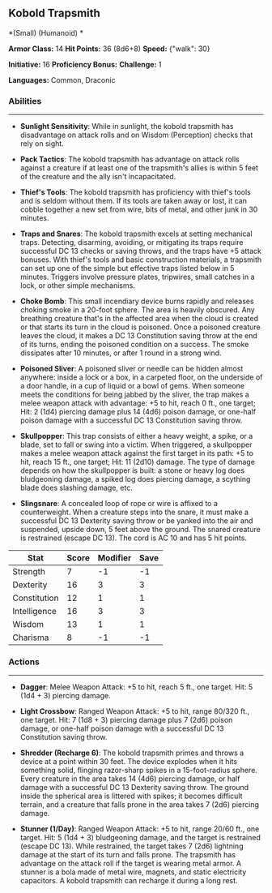 ## Kobold Trapsmith
*(Small) (Humanoid) *

**Armor Class:** 14
**Hit Points:** 36 (8d6+8)
**Speed:** {"walk": 30}

**Initiative:** 16
**Proficiency Bonus:**
**Challenge:** 1

**Languages:** Common, Draconic

### Abilities
 --- 
- **Sunlight Sensitivity**: While in sunlight, the kobold trapsmith has disadvantage on attack rolls and on Wisdom (Perception) checks that rely on sight.

- **Pack Tactics**: The kobold trapsmith has advantage on attack rolls against a creature if at least one of the trapsmith's allies is within 5 feet of the creature and the ally isn't incapacitated.

- **Thief's Tools**: The kobold trapsmith has proficiency with thief's tools and is seldom without them. If its tools are taken away or lost, it can cobble together a new set from wire, bits of metal, and other junk in 30 minutes.

- **Traps and Snares**: The kobold trapsmith excels at setting mechanical traps. Detecting, disarming, avoiding, or mitigating its traps require successful DC 13 checks or saving throws, and the traps have +5 attack bonuses. With thief's tools and basic construction materials, a trapsmith can set up one of the simple but effective traps listed below in 5 minutes. Triggers involve pressure plates, tripwires, small catches in a lock, or other simple mechanisms.

- **Choke Bomb**: This small incendiary device burns rapidly and releases choking smoke in a 20-foot sphere. The area is heavily obscured. Any breathing creature that's in the affected area when the cloud is created or that starts its turn in the cloud is poisoned. Once a poisoned creature leaves the cloud, it makes a DC 13 Constitution saving throw at the end of its turns, ending the poisoned condition on a success. The smoke dissipates after 10 minutes, or after 1 round in a strong wind.

- **Poisoned Sliver**: A poisoned sliver or needle can be hidden almost anywhere: inside a lock or a box, in a carpeted floor, on the underside of a door handle, in a cup of liquid or a bowl of gems. When someone meets the conditions for being jabbed by the sliver, the trap makes a melee weapon attack with advantage: +5 to hit, reach 0 ft., one target; Hit: 2 (1d4) piercing damage plus 14 (4d6) poison damage, or one-half poison damage with a successful DC 13 Constitution saving throw.

- **Skullpopper**: This trap consists of either a heavy weight, a spike, or a blade, set to fall or swing into a victim. When triggered, a skullpopper makes a melee weapon attack against the first target in its path: +5 to hit, reach 15 ft., one target; Hit: 11 (2d10) damage. The type of damage depends on how the skullpopper is built: a stone or heavy log does bludgeoning damage, a spiked log does piercing damage, a scything blade does slashing damage, etc.

- **Slingsnare**: A concealed loop of rope or wire is affixed to a counterweight. When a creature steps into the snare, it must make a successful DC 13 Dexterity saving throw or be yanked into the air and suspended, upside down, 5 feet above the ground. The snared creature is restrained (escape DC 13). The cord is AC 10 and has 5 hit points.



| Stat | Score | Modifier | Save |
| ---- | ---- | ---- | ---- |
| Strength | 7 | -1 | -1 |
| Dexterity | 16 | 3 | 3 |
| Constitution | 12 | 1 | 1 |
| Intelligence | 16 | 3 | 3 |
| Wisdom | 13 | 1 | 1 |
| Charisma | 8 | -1 | -1 |

### Actions
 --- 
- **Dagger**: Melee Weapon Attack: +5 to hit, reach 5 ft., one target. Hit: 5 (1d4 + 3) piercing damage.

- **Light Crossbow**: Ranged Weapon Attack: +5 to hit, range 80/320 ft., one target. Hit: 7 (1d8 + 3) piercing damage plus 7 (2d6) poison damage, or one-half poison damage with a successful DC 13 Constitution saving throw.

- **Shredder (Recharge 6)**: The kobold trapsmith primes and throws a device at a point within 30 feet. The device explodes when it hits something solid, flinging razor-sharp spikes in a 15-foot-radius sphere. Every creature in the area takes 14 (4d6) piercing damage, or half damage with a successful DC 13 Dexterity saving throw. The ground inside the spherical area is littered with spikes; it becomes difficult terrain, and a creature that falls prone in the area takes 7 (2d6) piercing damage.

- **Stunner (1/Day)**: Ranged Weapon Attack: +5 to hit, range 20/60 ft., one target. Hit: 5 (1d4 + 3) bludgeoning damage, and the target is restrained (escape DC 13). While restrained, the target takes 7 (2d6) lightning damage at the start of its turn and falls prone. The trapsmith has advantage on the attack roll if the target is wearing metal armor. A stunner is a bola made of metal wire, magnets, and static electricity capacitors. A kobold trapsmith can recharge it during a long rest.

